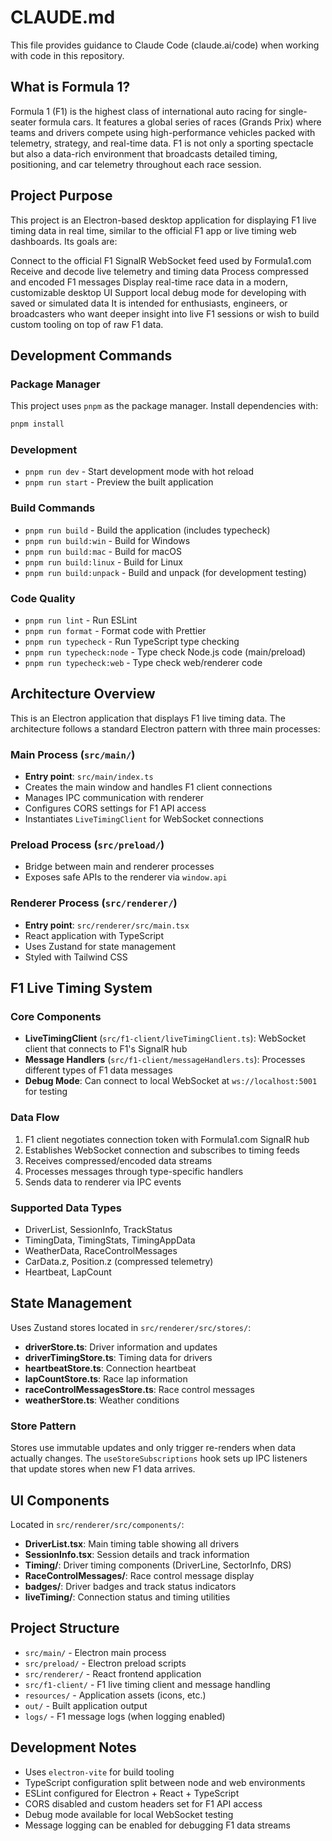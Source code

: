 # CLAUDE.md

This file provides guidance to Claude Code (claude.ai/code) when working with code in this repository.

## What is Formula 1?

Formula 1 (F1) is the highest class of international auto racing for single-seater formula cars. It features a global series of races (Grands Prix) where teams and drivers compete using high-performance vehicles packed with telemetry, strategy, and real-time data. F1 is not only a sporting spectacle but also a data-rich environment that broadcasts detailed timing, positioning, and car telemetry throughout each race session.

## Project Purpose

This project is an Electron-based desktop application for displaying F1 live timing data in real time, similar to the official F1 app or live timing web dashboards. Its goals are:

Connect to the official F1 SignalR WebSocket feed used by Formula1.com
Receive and decode live telemetry and timing data
Process compressed and encoded F1 messages
Display real-time race data in a modern, customizable desktop UI
Support local debug mode for developing with saved or simulated data
It is intended for enthusiasts, engineers, or broadcasters who want deeper insight into live F1 sessions or wish to build custom tooling on top of raw F1 data.


## Development Commands

### Package Manager

This project uses `pnpm` as the package manager. Install dependencies with:

```bash
pnpm install
```

### Development

- `pnpm run dev` - Start development mode with hot reload
- `pnpm run start` - Preview the built application

### Build Commands

- `pnpm run build` - Build the application (includes typecheck)
- `pnpm run build:win` - Build for Windows
- `pnpm run build:mac` - Build for macOS
- `pnpm run build:linux` - Build for Linux
- `pnpm run build:unpack` - Build and unpack (for development testing)

### Code Quality

- `pnpm run lint` - Run ESLint
- `pnpm run format` - Format code with Prettier
- `pnpm run typecheck` - Run TypeScript type checking
- `pnpm run typecheck:node` - Type check Node.js code (main/preload)
- `pnpm run typecheck:web` - Type check web/renderer code

## Architecture Overview

This is an Electron application that displays F1 live timing data. The architecture follows a standard Electron pattern with three main processes:

### Main Process (`src/main/`)

- **Entry point**: `src/main/index.ts`
- Creates the main window and handles F1 client connections
- Manages IPC communication with renderer
- Configures CORS settings for F1 API access
- Instantiates `LiveTimingClient` for WebSocket connections

### Preload Process (`src/preload/`)

- Bridge between main and renderer processes
- Exposes safe APIs to the renderer via `window.api`

### Renderer Process (`src/renderer/`)

- **Entry point**: `src/renderer/src/main.tsx`
- React application with TypeScript
- Uses Zustand for state management
- Styled with Tailwind CSS

## F1 Live Timing System

### Core Components

- **LiveTimingClient** (`src/f1-client/liveTimingClient.ts`): WebSocket client that connects to F1's SignalR hub
- **Message Handlers** (`src/f1-client/messageHandlers.ts`): Processes different types of F1 data messages
- **Debug Mode**: Can connect to local WebSocket at `ws://localhost:5001` for testing

### Data Flow

1. F1 client negotiates connection token with Formula1.com SignalR hub
2. Establishes WebSocket connection and subscribes to timing feeds
3. Receives compressed/encoded data streams
4. Processes messages through type-specific handlers
5. Sends data to renderer via IPC events

### Supported Data Types

- DriverList, SessionInfo, TrackStatus
- TimingData, TimingStats, TimingAppData
- WeatherData, RaceControlMessages
- CarData.z, Position.z (compressed telemetry)
- Heartbeat, LapCount

## State Management

Uses Zustand stores located in `src/renderer/src/stores/`:

- **driverStore.ts**: Driver information and updates
- **driverTimingStore.ts**: Timing data for drivers
- **heartbeatStore.ts**: Connection heartbeat
- **lapCountStore.ts**: Race lap information
- **raceControlMessagesStore.ts**: Race control messages
- **weatherStore.ts**: Weather conditions

### Store Pattern

Stores use immutable updates and only trigger re-renders when data actually changes. The `useStoreSubscriptions` hook sets up IPC listeners that update stores when new F1 data arrives.

## UI Components

Located in `src/renderer/src/components/`:

- **DriverList.tsx**: Main timing table showing all drivers
- **SessionInfo.tsx**: Session details and track information
- **Timing/**: Driver timing components (DriverLine, SectorInfo, DRS)
- **RaceControlMessages/**: Race control message display
- **badges/**: Driver badges and track status indicators
- **liveTiming/**: Connection status and timing utilities

## Project Structure

- `src/main/` - Electron main process
- `src/preload/` - Electron preload scripts
- `src/renderer/` - React frontend application
- `src/f1-client/` - F1 live timing client and message handling
- `resources/` - Application assets (icons, etc.)
- `out/` - Built application output
- `logs/` - F1 message logs (when logging enabled)

## Development Notes

- Uses `electron-vite` for build tooling
- TypeScript configuration split between node and web environments
- ESLint configured for Electron + React + TypeScript
- CORS disabled and custom headers set for F1 API access
- Debug mode available for local WebSocket testing
- Message logging can be enabled for debugging F1 data streams
